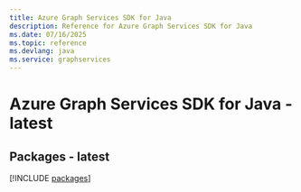 ```yaml
---
title: Azure Graph Services SDK for Java
description: Reference for Azure Graph Services SDK for Java
ms.date: 07/16/2025
ms.topic: reference
ms.devlang: java
ms.service: graphservices
---
```

# Azure Graph Services SDK for Java - latest
## Packages - latest
[!INCLUDE [packages](graph-services-index.md)]